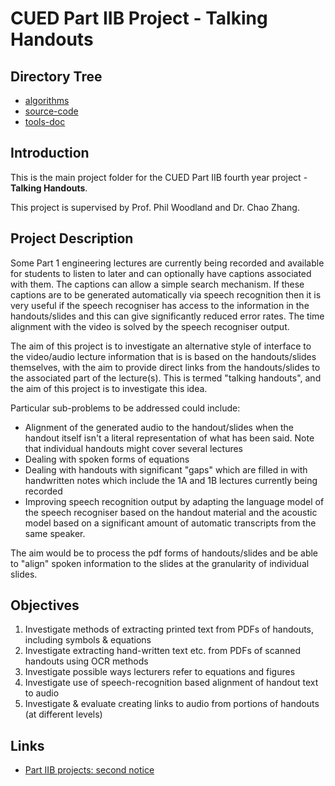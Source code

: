 # CUED Part IIB Project - Talking Handouts

## Directory Tree

* [algorithms](./algorithms)
* [source-code](./source-code)
* [tools-doc](./tools-doc)

## Introduction

This is the main project folder for the CUED Part IIB fourth year project - **Talking Handouts**. 

This project is supervised by Prof. Phil Woodland and Dr. Chao Zhang.

## Project Description

Some Part 1 engineering lectures are currently being recorded and available for students to listen to later and can optionally have captions associated with them. The captions can allow a simple search mechanism. If these captions are to be generated automatically via speech recognition then it is very useful if the speech recogniser has access to the information in the handouts/slides and this can give significantly reduced error rates. The time alignment with the video is solved by the speech recogniser output.

The aim of this project is to investigate an alternative style of interface to the video/audio lecture information that is is based on the handouts/slides themselves, with the aim to provide direct links from the handouts/slides to the associated part of the lecture(s). This is termed "talking handouts", and the aim of this project is to investigate this idea.

Particular sub-problems to be addressed could include:
- Alignment of the generated audio to the handout/slides when the handout itself isn't a literal representation of what has been said. Note that individual handouts might cover several lectures
- Dealing with spoken forms of equations
- Dealing with handouts with significant "gaps" which are filled in with handwritten notes which include the 1A and 1B lectures currently being recorded
- Improving speech recognition output by adapting the language model of the speech recogniser based on the handout material and the acoustic model based on a significant amount of automatic transcripts from the same speaker.

The aim would be to process the pdf forms of handouts/slides and be able to "align" spoken information to the slides at the granularity of individual slides.

## Objectives

1. Investigate methods of extracting printed text from PDFs of handouts, including symbols & equations
2. Investigate extracting hand-written text etc. from PDFs of scanned handouts using OCR methods
3. Investigate possible ways lecturers refer to equations and figures
4. Investigate use of speech-recognition based alignment of handout text to audio
5. Investigate & evaluate creating links to audio from portions of handouts (at different levels)

## Links

- [Part IIB projects: second notice](http://teaching.eng.cam.ac.uk/content/part-iib-projects-second-notice)